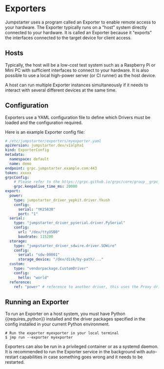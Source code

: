 # Exporters

Jumpstarter uses a program called an Exporter to enable remote access to your
hardware. The Exporter typically runs on a "host" system directly connected to
your hardware. It is called an Exporter because it "exports" the interfaces
connected to the target device for client access.

## Hosts

Typically, the host will be a low-cost test system such as a Raspberry Pi or
Mini PC with sufficient interfaces to connect to your hardware. It is also
possible to use a local high-power server (or CI runner) as the host device.

A host can run multiple Exporter instances simultaneously if it needs to
interact with several different devices at the same time.

## Configuration

Exporters use a YAML configuration file to define which Drivers must be loaded
and the configuration required.

Here is an example Exporter config file:

```yaml
# /etc/jumpstarter/exporters/myexporter.yaml
apiVersion: jumpstarter.dev/v1alpha1
kind: ExporterConfig
metadata:
  namespace: default
  name: demo
endpoint: grpc.jumpstarter.example.com:443
token: xxxxx
grpcConfig:
    # Please refer to the https://grpc.github.io/grpc/core/group__grpc__arg__keys.html documentation
    grpc.keepalive_time_ms: 20000
export:
  power:
    type: jumpstarter_driver_yepkit.driver.Ykush
    config:
      serial: "YK25838"
      port: "1"
  serial:
    type: "jumpstarter_driver_pyserial.driver.PySerial"
    config:
      url: "/dev/ttyUSB0"
      baudrate: 115200
  storage:
    type: "jumpstarter_driver_sdwire.driver.SDWire"
    config:
      serial: "sdw-00001"
      storage_device: "/dev/disk/by-path/..."
  custom:
    type: "vendorpackage.CustomDriver"
    config:
      hello: "world"
  reference:
    ref: "power" # reference to another driver, this uses the Proxy driver
```

## Running an Exporter

To run an Exporter on a host system, you must have Python {{requires_python}}
installed and the driver packages specified in the config installed in your
current Python environment.

```shell
# Run the exporter myexporter in your local terminal
$ jmp run --exporter myexporter
```

Exporters can also be run in a privileged container or as a systemd daemon. It
is recommended to run the Exporter service in the background with auto-restart
capabilities in case something goes wrong and it needs to be restarted.
